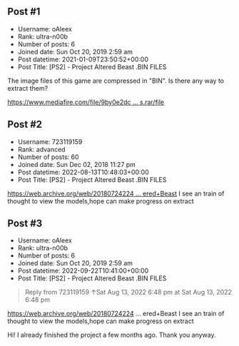 ## Post #1
- Username: oAleex
- Rank: ultra-n00b
- Number of posts: 6
- Joined date: Sun Oct 20, 2019 2:59 am
- Post datetime: 2021-01-09T23:50:52+00:00
- Post Title: [PS2] - Project Altered Beast .BIN FILES

The image files of this game are compressed in "BIN".
Is there any way to extract them?





[https://www.mediafire.com/file/9by0e2dc ... s.rar/file](https://www.mediafire.com/file/9by0e2dctrlcciw/bin_files.rar/file)
## Post #2
- Username: 723119159
- Rank: advanced
- Number of posts: 60
- Joined date: Sun Dec 02, 2018 11:27 pm
- Post datetime: 2022-08-13T10:48:03+00:00
- Post Title: [PS2] - Project Altered Beast .BIN FILES

[https://web.archive.org/web/20180724224 ... ered+Beast](https://web.archive.org/web/20180724224118/https://ps23dformat.wikispaces.com/Project+Altered+Beast)
I see an train of thought to view the models,hope can make progress on extract
## Post #3
- Username: oAleex
- Rank: ultra-n00b
- Number of posts: 6
- Joined date: Sun Oct 20, 2019 2:59 am
- Post datetime: 2022-09-22T10:41:00+00:00
- Post Title: [PS2] - Project Altered Beast .BIN FILES

> Reply from 723119159 ↑Sat Aug 13, 2022 6:48 pm at Sat Aug 13, 2022 6:48 pm
>
> 
https://web.archive.org/web/20180724224 ... ered+Beast
I see an train of thought to view the models,hope can make progress on extract

Hi! I already finished the project a few months ago. Thank you anyway.

